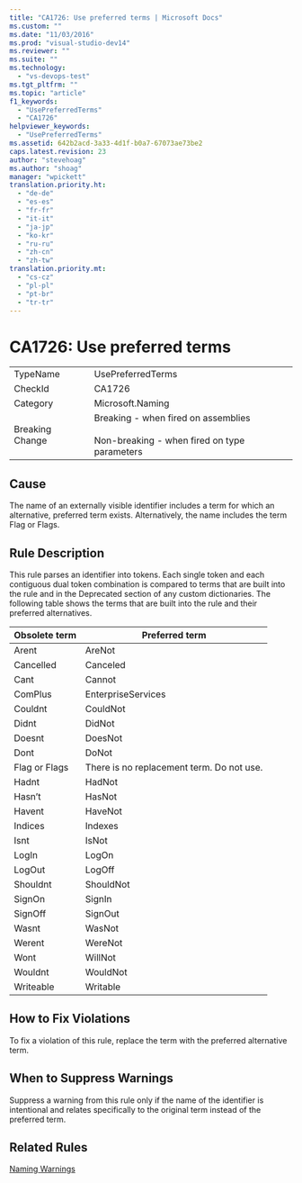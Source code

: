 ```yaml
---
title: "CA1726: Use preferred terms | Microsoft Docs"
ms.custom: ""
ms.date: "11/03/2016"
ms.prod: "visual-studio-dev14"
ms.reviewer: ""
ms.suite: ""
ms.technology: 
  - "vs-devops-test"
ms.tgt_pltfrm: ""
ms.topic: "article"
f1_keywords: 
  - "UsePreferredTerms"
  - "CA1726"
helpviewer_keywords: 
  - "UsePreferredTerms"
ms.assetid: 642b2acd-3a33-4d1f-b0a7-67073ae73be2
caps.latest.revision: 23
author: "stevehoag"
ms.author: "shoag"
manager: "wpickett"
translation.priority.ht: 
  - "de-de"
  - "es-es"
  - "fr-fr"
  - "it-it"
  - "ja-jp"
  - "ko-kr"
  - "ru-ru"
  - "zh-cn"
  - "zh-tw"
translation.priority.mt: 
  - "cs-cz"
  - "pl-pl"
  - "pt-br"
  - "tr-tr"
---
```

# CA1726: Use preferred terms
|||  
|-|-|  
|TypeName|UsePreferredTerms|  
|CheckId|CA1726|  
|Category|Microsoft.Naming|  
|Breaking Change|Breaking - when fired on assemblies<br /><br /> Non-breaking - when fired on type parameters|  
  
## Cause  
 The name of an externally visible identifier includes a term for which an alternative, preferred term exists. Alternatively, the name includes the term Flag or Flags.  
  
## Rule Description  
 This rule parses an identifier into tokens. Each single token and each contiguous dual token combination is compared to terms that are built into the rule and in the Deprecated section of any custom dictionaries. The following table shows the terms that are built into the rule and their preferred alternatives.  
  
|Obsolete term|Preferred term|  
|-------------------|--------------------|  
|Arent|AreNot|  
|Cancelled|Canceled|  
|Cant|Cannot|  
|ComPlus|EnterpriseServices|  
|Couldnt|CouldNot|  
|Didnt|DidNot|  
|Doesnt|DoesNot|  
|Dont|DoNot|  
|Flag or Flags|There is no replacement term. Do not use.|  
|Hadnt|HadNot|  
|Hasn’t|HasNot|  
|Havent|HaveNot|  
|Indices|Indexes|  
|Isnt|IsNot|  
|LogIn|LogOn|  
|LogOut|LogOff|  
|Shouldnt|ShouldNot|  
|SignOn|SignIn|  
|SignOff|SignOut|  
|Wasnt|WasNot|  
|Werent|WereNot|  
|Wont|WillNot|  
|Wouldnt|WouldNot|  
|Writeable|Writable|  
  
## How to Fix Violations  
 To fix a violation of this rule, replace the term with the preferred alternative term.  
  
## When to Suppress Warnings  
 Suppress a warning from this rule only if the name of the identifier is intentional and relates specifically to the original term instead of the preferred term.  
  
## Related Rules  
 [Naming Warnings](../code-quality/naming-warnings.md)